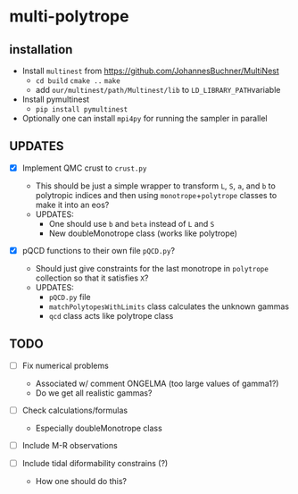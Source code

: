 # multi-polytrope

## installation
 - Install `multinest` from https://github.com/JohannesBuchner/MultiNest
    - `cd build` `cmake ..` `make`
    - add `our/multinest/path/Multinest/lib` to `LD_LIBRARY_PATH`variable
 - Install pymultinest
    - `pip install pymultinest`
 - Optionally one can install `mpi4py` for running the sampler in parallel

## UPDATES

- [x] Implement QMC crust to `crust.py`
    - This should be just a simple wrapper to transform `L`, `S`, `a`, and `b` to polytropic indices and then using `monotrope`+`polytrope` classes to make it into an eos?
    - UPDATES:
      - One should use `b` and `beta` instead of `L` and `S` 
      - New doubleMonotrope class (works like polytrope)
    
- [X] pQCD functions to their own file `pQCD.py`?
    - Should just give constraints for the last monotrope in `polytrope` collection so that it satisfies `X`?
    - UPDATES:
      - `pQCD.py` file
      - `matchPolytopesWithLimits` class calculates the unknown gammas
      - `qcd` class acts like polytrope class


## TODO

- [ ] Fix numerical problems
    - Associated w/ comment ONGELMA (too large values of gamma1?)
    - Do we get all realistic gammas?

- [ ] Check calculations/formulas
    - Especially doubleMonotrope class

- [ ] Include M-R observations

- [ ] Include tidal diformability constrains (?)
    - How one should do this?

